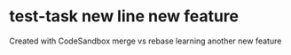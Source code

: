 # test-task new line new feature
Created with CodeSandbox
merge vs rebase learning
another new feature

